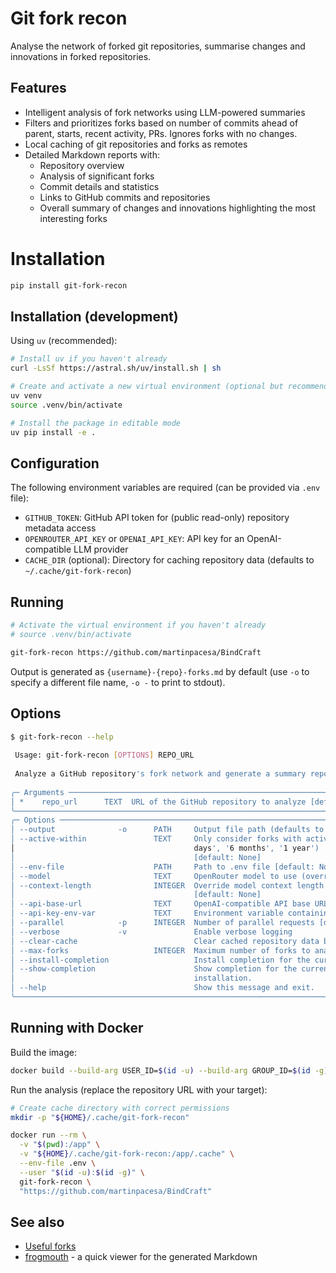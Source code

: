 # Git fork recon

Analyse the network of forked git repositories, summarise changes and innovations in forked repositories.

## Features

- Intelligent analysis of fork networks using LLM-powered summaries
- Filters and prioritizes forks based on number of commits ahead of parent, starts, recent activity, PRs. Ignores forks with no changes.
- Local caching of git repositories and forks as remotes
- Detailed Markdown reports with:
  - Repository overview
  - Analysis of significant forks
  - Commit details and statistics
  - Links to GitHub commits and repositories
  - Overall summary of changes and innovations highlighting the most interesting forks

# Installation

```bash
pip install git-fork-recon
```

## Installation (development)

Using `uv` (recommended):
```bash
# Install uv if you haven't already
curl -LsSf https://astral.sh/uv/install.sh | sh

# Create and activate a new virtual environment (optional but recommended)
uv venv
source .venv/bin/activate

# Install the package in editable mode
uv pip install -e .
```

## Configuration

The following environment variables are required (can be provided via `.env` file):

- `GITHUB_TOKEN`: GitHub API token for (public read-only) repository metadata access
- `OPENROUTER_API_KEY` or `OPENAI_API_KEY`: API key for an OpenAI-compatible LLM provider
- `CACHE_DIR` (optional): Directory for caching repository data (defaults to `~/.cache/git-fork-recon`)

## Running

```bash
# Activate the virtual environment if you haven't already
# source .venv/bin/activate

git-fork-recon https://github.com/martinpacesa/BindCraft
```

Output is generated as `{username}-{repo}-forks.md` by default (use `-o` to specify a different file name, `-o -` to print to stdout).

## Options

```bash
$ git-fork-recon --help
                                                                                                          
 Usage: git-fork-recon [OPTIONS] REPO_URL                                                                               
                                                                                                                        
 Analyze a GitHub repository's fork network and generate a summary report.                                              
                                                                                                                        
╭─ Arguments ──────────────────────────────────────────────────────────────────────────────────────────────────────────╮
│ *    repo_url      TEXT  URL of the GitHub repository to analyze [default: None] [required]                          │
╰──────────────────────────────────────────────────────────────────────────────────────────────────────────────────────╯
╭─ Options ────────────────────────────────────────────────────────────────────────────────────────────────────────────╮
│ --output              -o      PATH     Output file path (defaults to {repo_name}-forks.md) [default: None]           │
│ --active-within               TEXT     Only consider forks with activity within this time period (e.g. '1 hour', '2  │
│                                        days', '6 months', '1 year')                                                  │
│                                        [default: None]                                                               │
│ --env-file                    PATH     Path to .env file [default: None]                                             │
│ --model                       TEXT     OpenRouter model to use (overrides MODEL env var) [default: None]             │
│ --context-length              INTEGER  Override model context length (overrides CONTEXT_LENGTH env var)              │
│                                        [default: None]                                                               │
│ --api-base-url                TEXT     OpenAI-compatible API base URL [default: None]                                │
│ --api-key-env-var             TEXT     Environment variable containing the API key [default: None]                   │
│ --parallel            -p      INTEGER  Number of parallel requests [default: 5]                                      │
│ --verbose             -v               Enable verbose logging                                                        │
│ --clear-cache                          Clear cached repository data before analysis                                  │
│ --max-forks                   INTEGER  Maximum number of forks to analyze after ranking [default: None]              │
│ --install-completion                   Install completion for the current shell.                                     │
│ --show-completion                      Show completion for the current shell, to copy it or customize the            │
│                                        installation.                                                                 │
│ --help                                 Show this message and exit.                                                   │
╰──────────────────────────────────────────────────────────────────────────────────────────────────────────────────────╯
```

## Running with Docker

Build the image:
```bash
docker build --build-arg USER_ID=$(id -u) --build-arg GROUP_ID=$(id -g) -t git-fork-recon .
```

Run the analysis (replace the repository URL with your target):
```bash
# Create cache directory with correct permissions
mkdir -p "${HOME}/.cache/git-fork-recon"

docker run --rm \
  -v "$(pwd):/app" \
  -v "${HOME}/.cache/git-fork-recon:/app/.cache" \
  --env-file .env \
  --user "$(id -u):$(id -g)" \
  git-fork-recon \
  "https://github.com/martinpacesa/BindCraft"
```

## See also

- [Useful forks](https://useful-forks.github.io/)
- [frogmouth](https://github.com/Textualize/frogmouth) - a quick viewer for the generated Markdown
